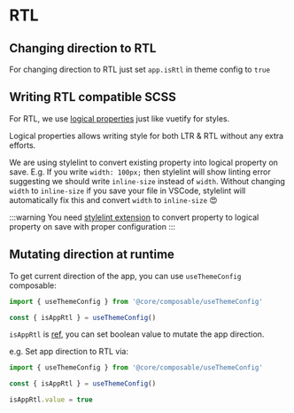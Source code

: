 # RTL

## Changing direction to RTL

For changing direction to RTL just set `app.isRtl` in theme config to `true`

## Writing RTL compatible SCSS

For RTL, we use [logical properties](https://developer.mozilla.org/en-US/docs/Web/CSS/CSS_Logical_Properties) just like vuetify for styles.

Logical properties allows writing style for both LTR & RTL without any extra efforts.

We are using stylelint to convert existing property into logical property on save. E.g. If you write `width: 100px;` then stylelint will show linting error suggesting we should write `inline-size` instead of `width`. Without changing `width` to `inline-size` if you save your file in VSCode, stylelint will automatically fix this and convert `width` to `inline-size` 😍

:::warning
You need [stylelint extension](https://marketplace.visualstudio.com/items?itemName=stylelint.vscode-stylelint) to convert property to logical property on save with proper configuration
:::

## Mutating direction at runtime

To get current direction of the app, you can use `useThemeConfig` composable:

```ts
import { useThemeConfig } from '@core/composable/useThemeConfig'

const { isAppRtl } = useThemeConfig()
```

`isAppRtl` is [ref](https://vuejs.org/api/reactivity-core.html#ref), you can set boolean value to mutate the app direction.

e.g. Set app direction to RTL via:

```ts
import { useThemeConfig } from '@core/composable/useThemeConfig'

const { isAppRtl } = useThemeConfig()

isAppRtl.value = true
```
